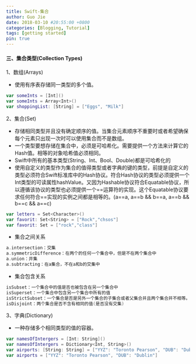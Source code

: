 ```yaml
---
title: Swift-集合
author: Guo Jie
date: 2018-03-10 #20:55:00 +0800
categories: [Blogging, Tutorial]
tags: [getting started]
pin: true
---
```


#### 三、集合类型(Collection Types)

1、数组(Arrays)

* 使用有序表存储同一类型的多个值。

```swift
var someInts = [Int]()
var someInts = Array<Int>()
var shoppingList: [String] = ["Eggs", "Milk"]
```

2、集合(Set)

* 存储相同类型并且没有确定顺序的值。当集合元素顺序不重要时或者希望确保每个元素只出现一次时可以使用集合而不是数组。
* 一个类型要想存储在集合中，必须是可哈希化。需要提供一个方法来计算它的Hash值。相等的对象哈希值必须相同。
* Swift中所有的基本类型(String、Int、Bool、Double)都是可哈希化的
* 使用自定义的类型作为集合的值得类型或者字典的键的类型，前提是自定义的类型必须符合Swift标准库中的Hash协议。符合Hash协议的类型必须提供一个Int类型的可读属性hashValue。又因为Hashable协议符合Equatable协议，所以遵循该协议的类型也必须提供一个\==运算符的实现。这个Equatable协议要求任何符合\==实现的实例之间都是相等的。(a\==a, a\==b && b\==a, a\==b && b\==c && a==c)

```swift
var letters = Set<Character>()
var favorit: Set<String> = ["Rock","chsos"]
var favorit: Set = ["rock","class"]
```

* 集合之间关系

```swift
a.intersection：交集
a.symmetricDifference：在两个的任何一个集合中，但是不在两个集合中
a.union：并集
a.subtracting：在a集合，不在a和b的交集中
```

* 集合包含关系

```swift
isSubset：一个集合中的值是否也被包含在另一个集合中
isSuperset：一个集合中包含另一个集合中所有的值
isStrictSubset：一个集合是否是另外一个集合的子集合或者父集合并且两个集合并不相等。
isDisjoint：两个集合是否不含有相同的值(是否没有交集)
```

3、字典(Dictionary)

* 一种存储多个相同类型的值的容器。

```swift
var namesOfIntergers = [Int: String]()
var namesOfIntergers = Dictionary<Int, String>()
var airports: [String: String] = ["YYZ": "Toronto Pearson", "DUB": "Dublin"]
var airports = ["YYZ": "Toronto Pearson", "DUB": "Dublin"]
```


